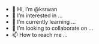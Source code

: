 - 👋 Hi, I’m @ksrwan
- 👀 I’m interested in ...
- 🌱 I’m currently learning ...
- 💞️ I’m looking to collaborate on ...
- 📫 How to reach me ...

<!---
ksrwan/ksrwan is a ✨ special ✨ repository because its `README.md` (this file) appears on your GitHub profile.
You can click the Preview link to take a look at your changes.
--->
